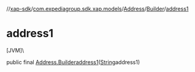 //[xap-sdk](../../../../index.md)/[com.expediagroup.sdk.xap.models](../../index.md)/[Address](../index.md)/[Builder](index.md)/[address1](address1.md)

# address1

[JVM]\

public final [Address.Builder](index.md)[address1](address1.md)([String](https://docs.oracle.com/javase/8/docs/api/java/lang/String.html)address1)
